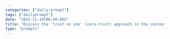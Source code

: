 ```yaml
---
categories: ["daily-prompt"]
tags: ["dailyprompt"]
date: "2025-11-19T06:00:00Z"
title: "Discuss the 'trust no one' (zero-trust) approach in the context of supply chain security."
type: "prompts"
---
```

